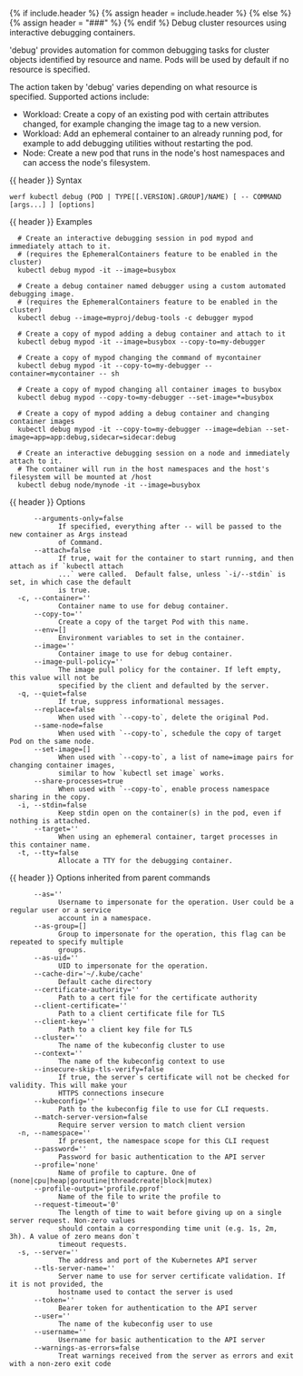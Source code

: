{% if include.header %}
{% assign header = include.header %}
{% else %}
{% assign header = "###" %}
{% endif %}
Debug cluster resources using interactive debugging containers.

 &#39;debug&#39; provides automation for common debugging tasks for cluster objects identified by resource and name. Pods will be used by default if no resource is specified.

 The action taken by &#39;debug&#39; varies depending on what resource is specified. Supported actions include:

  *  Workload: Create a copy of an existing pod with certain attributes changed, for example changing the image tag to a new version.
  *  Workload: Add an ephemeral container to an already running pod, for example to add debugging utilities without restarting the pod.
  *  Node: Create a new pod that runs in the node&#39;s host namespaces and can access the node&#39;s filesystem.

{{ header }} Syntax

```shell
werf kubectl debug (POD | TYPE[[.VERSION].GROUP]/NAME) [ -- COMMAND [args...] ] [options]
```

{{ header }} Examples

```shell
  # Create an interactive debugging session in pod mypod and immediately attach to it.
  # (requires the EphemeralContainers feature to be enabled in the cluster)
  kubectl debug mypod -it --image=busybox
  
  # Create a debug container named debugger using a custom automated debugging image.
  # (requires the EphemeralContainers feature to be enabled in the cluster)
  kubectl debug --image=myproj/debug-tools -c debugger mypod
  
  # Create a copy of mypod adding a debug container and attach to it
  kubectl debug mypod -it --image=busybox --copy-to=my-debugger
  
  # Create a copy of mypod changing the command of mycontainer
  kubectl debug mypod -it --copy-to=my-debugger --container=mycontainer -- sh
  
  # Create a copy of mypod changing all container images to busybox
  kubectl debug mypod --copy-to=my-debugger --set-image=*=busybox
  
  # Create a copy of mypod adding a debug container and changing container images
  kubectl debug mypod -it --copy-to=my-debugger --image=debian --set-image=app=app:debug,sidecar=sidecar:debug
  
  # Create an interactive debugging session on a node and immediately attach to it.
  # The container will run in the host namespaces and the host's filesystem will be mounted at /host
  kubectl debug node/mynode -it --image=busybox
```

{{ header }} Options

```shell
      --arguments-only=false
            If specified, everything after -- will be passed to the new container as Args instead   
            of Command.
      --attach=false
            If true, wait for the container to start running, and then attach as if `kubectl attach 
            ...` were called.  Default false, unless `-i/--stdin` is set, in which case the default 
            is true.
  -c, --container=''
            Container name to use for debug container.
      --copy-to=''
            Create a copy of the target Pod with this name.
      --env=[]
            Environment variables to set in the container.
      --image=''
            Container image to use for debug container.
      --image-pull-policy=''
            The image pull policy for the container. If left empty, this value will not be          
            specified by the client and defaulted by the server.
  -q, --quiet=false
            If true, suppress informational messages.
      --replace=false
            When used with `--copy-to`, delete the original Pod.
      --same-node=false
            When used with `--copy-to`, schedule the copy of target Pod on the same node.
      --set-image=[]
            When used with `--copy-to`, a list of name=image pairs for changing container images,   
            similar to how `kubectl set image` works.
      --share-processes=true
            When used with `--copy-to`, enable process namespace sharing in the copy.
  -i, --stdin=false
            Keep stdin open on the container(s) in the pod, even if nothing is attached.
      --target=''
            When using an ephemeral container, target processes in this container name.
  -t, --tty=false
            Allocate a TTY for the debugging container.
```

{{ header }} Options inherited from parent commands

```shell
      --as=''
            Username to impersonate for the operation. User could be a regular user or a service    
            account in a namespace.
      --as-group=[]
            Group to impersonate for the operation, this flag can be repeated to specify multiple   
            groups.
      --as-uid=''
            UID to impersonate for the operation.
      --cache-dir='~/.kube/cache'
            Default cache directory
      --certificate-authority=''
            Path to a cert file for the certificate authority
      --client-certificate=''
            Path to a client certificate file for TLS
      --client-key=''
            Path to a client key file for TLS
      --cluster=''
            The name of the kubeconfig cluster to use
      --context=''
            The name of the kubeconfig context to use
      --insecure-skip-tls-verify=false
            If true, the server`s certificate will not be checked for validity. This will make your 
            HTTPS connections insecure
      --kubeconfig=''
            Path to the kubeconfig file to use for CLI requests.
      --match-server-version=false
            Require server version to match client version
  -n, --namespace=''
            If present, the namespace scope for this CLI request
      --password=''
            Password for basic authentication to the API server
      --profile='none'
            Name of profile to capture. One of (none|cpu|heap|goroutine|threadcreate|block|mutex)
      --profile-output='profile.pprof'
            Name of the file to write the profile to
      --request-timeout='0'
            The length of time to wait before giving up on a single server request. Non-zero values 
            should contain a corresponding time unit (e.g. 1s, 2m, 3h). A value of zero means don`t 
            timeout requests.
  -s, --server=''
            The address and port of the Kubernetes API server
      --tls-server-name=''
            Server name to use for server certificate validation. If it is not provided, the        
            hostname used to contact the server is used
      --token=''
            Bearer token for authentication to the API server
      --user=''
            The name of the kubeconfig user to use
      --username=''
            Username for basic authentication to the API server
      --warnings-as-errors=false
            Treat warnings received from the server as errors and exit with a non-zero exit code
```

